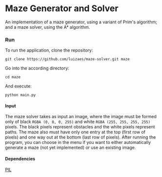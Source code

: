 # Maze Generator and Solver
An implementation of a maze generator, using a variant of Prim's algorithm; and a maze solver, using the A* algorithm.

### Run
To run the application, clone the repository:
```
git clone https://github.com/luizaes/maze-solver.git maze 
```
Go into the according directory:
```
cd maze
```
And execute:
```
python main.py
```

#### Input
The maze solver takes as input an image, where the image must be formed only of black `RGBA (0, 0, 0, 255)` and white `RGBA (255, 255, 255, 255)` pixels. The black pixels represent obstacles and the white pixels represent paths.
The maze also must have only one entry at the top (first row of pixels) and one way out at the bottom (last row of pixels).
After running the program, you can choose in the menu if you want to either automatically generate a maze (not yet implemented) or use an existing image.

#### Dependencies
[PIL](http://www.pythonware.com/products/pil/)


